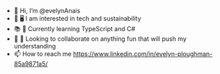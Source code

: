 - 👋  Hi, I’m @evelynAnais
- 🌱 🖥  I am interested in tech and sustainability
- 📚 📖  Currently learning TypeScript and C#
- 💪 🧠  Looking to collaborate on anything fun that will push my understanding
- 📫  How to reach me https://www.linkedin.com/in/evelyn-ploughman-85a9871a5/

<!---
evelynAnais/evelynAnais is a ✨ special ✨ repository because its `README.md` (this file) appears on your GitHub profile.
You can click the Preview link to take a look at your changes.
--->
